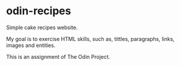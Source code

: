 # odin-recipes
Simple cake recipes website.

My goal is to exercise HTML skills, such as, tittles, paragraphs, links, images and entities.

This is an assignment of The Odin Project.